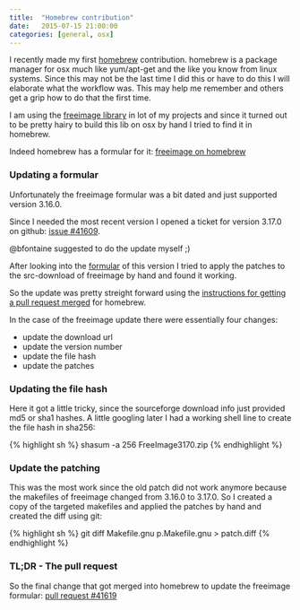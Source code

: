 ```yaml
---
title:  "Homebrew contribution"
date:   2015-07-15 21:00:00
categories: [general, osx]
---
```


I recently made my first [homebrew](http://brew.sh/) contribution. homebrew is a package manager for osx much like yum/apt-get and the like you know from linux systems.
Since this may not be the last time I did this or have to do this I will elaborate what the workflow was.
This may help me remember and others get a grip how to do that the first time.

I am using the [freeimage library](http://freeimage.sourceforge.net/) in lot of my projects and since it turned out to be pretty hairy to build this lib on osx by hand I tried to find it in homebrew. 

Indeed homebrew has a formular for it:
[freeimage on homebrew](http://brewformulas.org/Freeimage)

### Updating a formular

Unfortunately the freeimage formular was a bit dated and just supported version 3.16.0.

Since I needed the most recent version I opened a ticket for version 3.17.0 on github: [issue #41609](https://github.com/Homebrew/homebrew/issues/41609).

@bfontaine suggested to do the update myself ;)

After looking into the [formular](https://github.com/Homebrew/homebrew/blob/master/Library/Formula/freeimage.rb) of this version I tried to apply the patches to the src-download of freeimage by hand and found it working.

So the update was pretty streight forward using the [instructions for getting a pull request merged](https://github.com/Homebrew/homebrew/blob/master/share/doc/homebrew/How-To-Open-a-Homebrew-Pull-Request-(and-get-it-merged).md#how-to-open-a-homebrew-pull-request-and-get-it-merged) for homebrew.

In the case of the freeimage update there were essentially four changes:

* update the download url
* update the version number
* update the file hash
* update the patches

### Updating the file hash

Here it got a little tricky, since the sourceforge download info just provided md5 or sha1 hashes.
A little googling later I had a working shell line to create the file hash in sha256:

{% highlight sh %}
shasum -a 256 FreeImage3170.zip
{% endhighlight %}

### Update the patching

This was the most work since the old patch did not work anymore because the makefiles of freeimage changed from 3.16.0 to 3.17.0.
So I created a copy of the targeted makefiles and applied the patches by hand and created the diff using git:

{% highlight sh %}
git diff Makefile.gnu p.Makefile.gnu > patch.diff
{% endhighlight %}

### TL;DR - The pull request

So the final change that got merged into homebrew to update the freeimage formular: [pull request #41619](https://github.com/Homebrew/homebrew/pull/41619/files)